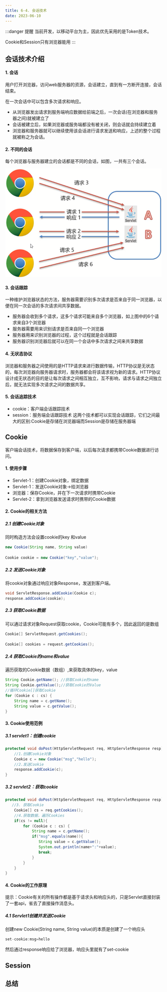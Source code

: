 ```yaml
---
title: 6-4. 会话技术
date: 2023-06-10
---
```

:::danger 提醒
当前开发，以移动平台为主，因此优先采用的是Token技术。

Cookie和Session只有浏览器能用
:::

## 会话技术介绍
#### 1. 会话
用户打开浏览器，访问web服务器的资源，会话建立，直到有一方断开连接，会话结束。

在一次会话中可以包含多次请求和响应。
- 从浏览器发出请求到服务端响应数据给前端之后，一次会话(在浏览器和服务器之间)就被建立了
- 会话被建立后，如果浏览器或服务端都没有被关闭，则会话就会持续建立着
- 浏览器和服务器就可以继续使用该会话进行请求发送和响应，上述的整个过程就被称之为会话。

#### 2. 不同的会话
每个浏览器与服务器建立的会话都是不同的会话，如图，一共有三个会话。

![6-4-1](/img/java/javaweb/6-4-1.jpg)

#### 3. 会话跟踪
一种维护浏览器状态的方法，服务器需要识别多次请求是否来自于同一浏览器，以便在同一次会话的多次请求间共享数据。
- 服务器会收到多个请求，这多个请求可能来自多个浏览器，如上图中的6个请求来自3个浏览器
- 服务器需要用来识别请求是否来自同一个浏览器
- 服务器用来识别浏览器的过程，这个过程就是会话跟踪
- 服务器识别浏览器后就可以在同一个会话中多次请求之间来共享数据

#### 4. 无状态协议
浏览器和服务器之间使用的是HTTP请求来进行数据传输，HTTP协议是无状态的，每次浏览器向服务器请求时，服务器都会将该请求视为新的请求。HTTP协议设计成无状态的目的是让每次请求之间相互独立，互不影响，请求与请求之间独立后，就无法实现多次请求之间的数据共享。

#### 5. 会话追踪技术
- cookie：客户端会话跟踪技术
- session：服务端会话跟踪技术
这两个技术都可以实现会话跟踪，它们之间最大的区别:Cookie是存储在浏览器端而Session是存储在服务器端


## Cookie
客户端会话技术，将数据保存到客户端，以后每次请求都携带Cookie数据进行访问。

#### 1. 使用步骤
- Servlet-1：创建Cookie对象，绑定数据
- Servlet-1：发送Cookie对象->给浏览器
- 浏览器：保存Cookie，并在下一次请求时携带Cookie
- Servlet-2：拿到浏览器发送请求时携带的Cookie数据

#### 2. Cookie的相关方法
##### 2.1 创建Cookie对象
同时构造方法会设置cookie的key 和value
```java
new Cookie(String name, String value)

Cookie cookie = new Cookie("key","value");
```
##### 2.2 发送Cookie对象
将cookie对象通过响应对象Response，发送到客户端。
```java
void ServletResponse.addCookie(Cookie c);
response.addCookie(cookie);
```
##### 2.3 获取Cookie数据
可以通过请求对象Request获取cookie，Cookie可能有多个，因此返回的是数组
```java
Cookie[] ServletRequest.getCookies();

Cookie[] cookies = request.getCookies();
```
##### 2.4 获取Cookie的name和value
遍历获取的Cookie数据（数组）,来获取具体的key，value
```java
String Cookie.getName(); //获取Cookie的name
String Cookie.getValue();//获取Cookie的Value
//循环Cookie[]获取Cookie
for (Cookie c : cs) {
    String name = c.getName();
    String value = c.getValue();
}
```

#### 3. Cookie使用范例
##### 3.1 servlet1：创建cookie
```java
protected void doPost(HttpServletRequest req, HttpServletResponse resp){
    //1.创建Cookie对象
    Cookie c = new Cookie("msg","hello");
    //2.发送Cookie
    response.addCookie(c);  
}
```
##### 3.2 servlet2：获取cookie
```java
protected void doPost(HttpServletRequest req, HttpServletResponse resp){
   //3. 获取Cookie
    Cookie[] cs = req.getCookies();
    //4.获取数据，遍历Cookies
    if(cs != null){
        for (Cookie c : cs) {
            String name = c.getName();
            if("msg".equals(name)){
               String value = c.getValue();
               System.out.println(name+":"+value);    
               break;             
            }
        }
    }
}
```

#### 4. Cookie的工作原理
提示：Cookie有关的所有操作都是基于请求头和响应头的，只是Servlet直接封装了一套api，省去了直接操作消息头。

##### 4.1 Servlet1创建并发送Cookie
创建new Cookie(String name, String value)的本质是创建了一个响应头
```java
set-cookie:msg=hello
```
然后通过response响应给了浏览器，响应头里就有了set-cookie

## Session

## 总结

